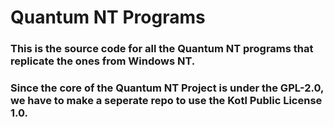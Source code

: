 # Quantum NT Programs
### This is the source code for all the Quantum NT programs that replicate the ones from Windows NT.
### Since the core of the Quantum NT Project is under the GPL-2.0, we have to make a seperate repo to use the Kotl Public License 1.0.
